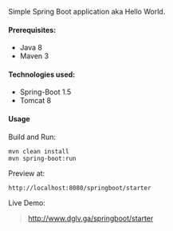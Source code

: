 ﻿Simple Spring Boot application aka Hello World.

#### Prerequisites:
- Java 8
- Maven 3

#### Technologies used:
- Spring-Boot 1.5
- Tomcat 8

#### Usage

Build and Run:
	
	mvn clean install
	mvn spring-boot:run

Preview at:

	http://localhost:8080/springboot/starter


Live Demo:

> http://www.dglv.ga/springboot/starter